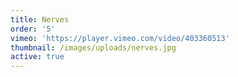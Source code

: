 ```yaml
---
title: Nerves
order: '5'
vimeo: 'https://player.vimeo.com/video/403360513'
thumbnail: /images/uploads/nerves.jpg
active: true
---
```

